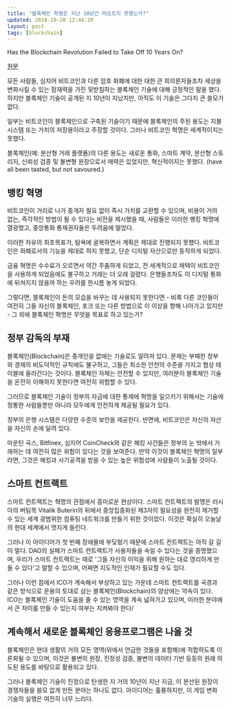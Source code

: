 ```yaml
---
title: "블록체인 혁명은 지난 10년간 떠오르지 못했는가?"
updated: 2018-10-20 12:44:20
layout: post
tags: [blockchain]
---
```


Has the Blockchain Revolution Failed to Take Off 10 Years On?

[원문](https://cointelegraph.com/news/has-the-blockchain-revolution-failed-to-take-off-10-years-on)

모든 사람들, 심지어 비트코인과 다른 암호 화폐에 대한 대한 큰 회의론자들조차 세상을 변화시킬 수 있는 잠재력을 가진 뒷받침하는 블록체인 기술에 대해 긍정적인 말을 했다. 하지만 블록체인 기술이 공개된 지 10년이 지났지만, 아직도 이 기술은 그다지 큰 쓸모가 없다.

일부는 비트코인이 블록체인으로 구축된 기술이기 때문에 블록체인의 주된 용도는 지불 시스템 또는 가치의 저장용이라고 주장할 것이다. 그러나 비트코인 혁명은 세계적이지는 못했다.

블록체인(예: 분산형 거래 플랫폼)의 다른 용도는 새로운 통화, 스마트 계약, 분산형 스토리지, 신뢰성 검증 및 불변형 원장으로서 매력은 있었지만, 혁신적이지는 못했다. (have all been tasted, but not savoured.) 

## 뱅킹 혁명

비트코인이 거리로 나가 중개자 필요 없이 즉시 가치를 교환할 수 있으며, 비용이 거의 없는, 즉각적인 방법이 될 수 있다는 비전을 제시했을 때, 사람들은 이러한 뱅킹 혁명에 열광했고, 중앙통화 통제권자들은 두려움에 떨었다.

이러한 자유의 최초목표가, 탐욕에 굴복하면서 계획은 제대로 진행되지 못헀다. 비트코인은 화폐로서의 기능을 제대로 하지 못했고, 단순 디지털 자산으로만 동작하게 되었다.

금융 혁명은 수수료가 오르면서 약간 주춤하게 되었고, 전 세계적으로 채택이 비트코인을 사용하게 되었음에도 불구하고 거래는 더 오래 걸렸다. 은행들조차도 이 디지털 통화에 뒤쳐지지 않을까 하는 우려를 한시름 놓게 되었다.

그렇다면, 블록체인이 돈의 모습을 바꾸는 데 사용되지 못한다면 - 비록 다른 코인들이 여전히 그들 자신의 블록체인, 포크 또는 다른 방법으로 이 이상을 향해 나아가고 있지만 - 그 외에 블록체인 혁명은 무엇을 목표로 하고 있는가?

## 정부 감독의 부재

블록체인(Blockchain)은 중개인을 없애는 기술로도 알려져 있다. 문제는 부패한 정부와 경제의 비도덕적인 규칙에도 불구하고, 그들은 최소한 안전의 수준을 가지고 협상 테이블에 올라간다는 것이다. 블록체인 자체는 안전할 수 있지만, 여러분이 블록체인 기술을 온전히 이해하지 못한다면 여전히 위험할 수 있다.

그러므로 블록체인 기술이 정부의 자금에 대한 통제에 혁명을 일으키기 위해서는 기술에 정통한 사람들뿐만 아니라 모두에게 안전하게 제공될 필요가 있다.

정부의 은행 시스템은 다양한 수준의 보안을 제공한다. 반면에, 비트코인은 자신의 자산을 자신의 손에 달려 있다.

마운틴 곡스, Bitfinex, 심지어 CoinCheck와 같은 해킹 사건들은 정부의 눈 밖에서 거래하는 데 여전히 많은 위험이 있다는 것을 보여준다. 만약 이것이 블록체인 혁명의 일부라면, 그것은 해킹과 사기공격을 받을 수 있는 높은 위험성에 사람들이 노출될 것이다.

## 스마트 컨트랙트

스마트 컨트랙트는 혁명의 관점에서 흥미로운 현상이다. 스마트 컨트랙트의 발명은 러시아의 버팀목 Vitalik Buterin의 뒤에서 중앙집중화된 제3자의 필요성을 완전히 제거할 수 있는 세계 광범위한 컴퓨팅 네트워크를 만들기 위한 것이었다. 이것은 확실히 오늘날의 현대 세계에서 멋지게 들린다.

그러나 이 아이디어가 첫 번째 장애물에 부딪혔기 때문에 스마트 컨트랙트는 아직 갈 길이 멀다. DAO의 실패가 스마트 컨트랙트가 사용자들을 속일 수 있다는 것을 증명했으며, 우리가 스마트 컨트랙트는 때로 '그들 자신의 이익을 위해 원하는 대로 영리하게 만들 수 있다'고 말할 수 있으며, 어쩌면 지도적인 인재가 필요할 수도 있다.

그러나 이런 점에서 ICO가 계속해서 부상하고 있는 가운데 스마트 컨트랙트를 국경과 같은 방식으로 운용의 토대로 삼는 블록체인(Blockchain)의 양상에는 약속이 있다. ICO는 블록체인 기술이 도움을 줄 수 있는 영역을 계속 넓혀가고 있으며, 이러한 분야에서 큰 차이를 만들 수 있는지 여부는 지켜봐야 한다/

## 계속해서 새로운 블록체인 응용프로그램은 나올 것

블록체인은 현대 생활의 거의 모든 영역(위에서 언급한 것들을 포함해)에 적합하도록 이론화될 수 있으며, 이것은 불변의 원장, 진정성 검증, 불변의 데이터 기반 등등의 원래 의도된 용도를 바탕으로 활용되고 있다.

그러나 블록체인 기술이 진정으로 탄생한 지 거의 10년이 지난 지금, 이 분산된 원장이 경쟁자들을 쓸모 없게 만든 분야는 하나도 없다. 아이디어는 훌륭하지만, 이 게임 변화 기술의 실행은 여전히 너무 느리다.